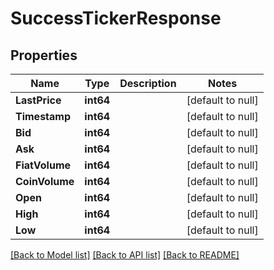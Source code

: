 # SuccessTickerResponse

## Properties
Name | Type | Description | Notes
------------ | ------------- | ------------- | -------------
**LastPrice** | **int64** |  | [default to null]
**Timestamp** | **int64** |  | [default to null]
**Bid** | **int64** |  | [default to null]
**Ask** | **int64** |  | [default to null]
**FiatVolume** | **int64** |  | [default to null]
**CoinVolume** | **int64** |  | [default to null]
**Open** | **int64** |  | [default to null]
**High** | **int64** |  | [default to null]
**Low** | **int64** |  | [default to null]

[[Back to Model list]](../README.md#documentation-for-models) [[Back to API list]](../README.md#documentation-for-api-endpoints) [[Back to README]](../README.md)


